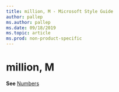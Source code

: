 ```yaml
---
title: million, M - Microsoft Style Guide
author: pallep
ms.author: pallep
ms.date: 09/18/2019
ms.topic: article
ms.prod: non-product-specific
---
```


# million, M

**See** [Numbers](~/numbers.md)
